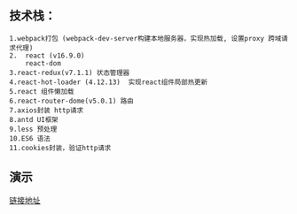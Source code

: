 ## 技术栈：
    1.webpack打包 (webpack-dev-server构建本地服务器，实现热加载, 设置proxy 跨域请求代理)
    2.  react (v16.9.0)
        react-dom
    3.react-redux(v7.1.1) 状态管理器
    4.react-hot-loader (4.12.13)  实现react组件局部热更新
    5.react 组件懒加载
    6.react-router-dome(v5.0.1) 路由
    7.axios封装 http请求
    8.antd UI框架
    9.less 预处理
    10.ES6 语法
    11.cookies封装，验证http请求	
## 演示

[链接地址](https://www.baidu.com)
